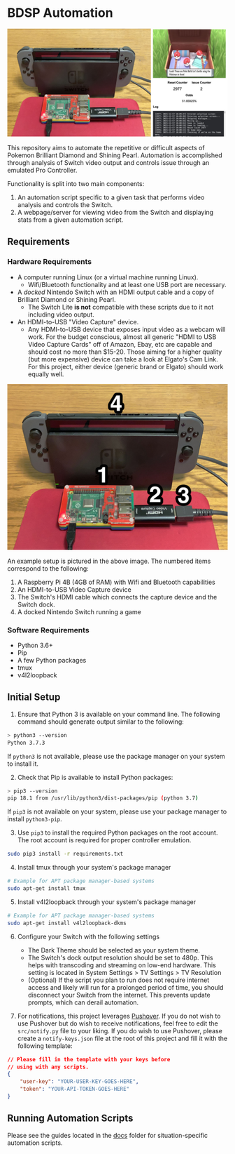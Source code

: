 # BDSP Automation

<div align="center">
  <img width="800" src="repo-imgs/repo-header.jpg">
</div>

This repository aims to automate the repetitive or difficult aspects of Pokemon Brilliant Diamond and Shining Pearl. Automation is accomplished through analysis of Switch video output and controls issue through an emulated Pro Controller.

Functionality is split into two main components:
1. An automation script specific to a given task that performs video analysis and controls the Switch.
2. A webpage/server for viewing video from the Switch and displaying stats from a given automation script.

## Requirements

### Hardware Requirements

- A computer running Linux (or a virtual machine running Linux).
    - Wifi/Bluetooth functionality and at least one USB port are necessary.
- A *docked* Nintendo Switch with an HDMI output cable and a copy of Brilliant Diamond or Shining Pearl.
    - The Switch Lite **is not** compatible with these scripts due to it not including video output.
- An HDMI-to-USB "Video Capture" device.
    - Any HDMI-to-USB device that exposes input video as a webcam will work. For the budget conscious, almost all generic "HDMI to USB Video Capture Cards" off of Amazon, Ebay, etc are capable and should cost no more than $15-20. Those aiming for a higher quality (but more expensive) device can take a look at Elgato's Cam Link. For this project, either device (generic brand or Elgato) should work equally well.

<div align="center">
  <img width="800" src="repo-imgs/setup.jpg">
</div>

An example setup is pictured in the above image. The numbered items correspond to the following:

1. A Raspberry Pi 4B (4GB of RAM) with Wifi and Bluetooth capabilities
2. An HDMI-to-USB Video Capture device
3. The Switch's HDMI cable which connects the capture device and the Switch dock.
4. A docked Nintendo Switch running a game

### Software Requirements

- Python 3.6+
- Pip
- A few Python packages
- tmux
- v4l2loopback

## Initial Setup

1. Ensure that Python 3 is available on your command line. The following command should generate output similar to the following:

```bash
> python3 --version
Python 3.7.3
```

If `python3` is not available, please use the package manager on your system to install it.

2. Check that Pip is available to install Python packages:

```bash
> pip3 --version
pip 18.1 from /usr/lib/python3/dist-packages/pip (python 3.7)
```

If `pip3` is not available on your system, please use your package manager to install `python3-pip`.

3. Use `pip3` to install the required Python packages on the root account. The root account is required for proper controller emulation.

```bash
sudo pip3 install -r requirements.txt
```

4. Install tmux through your system's package manager

```bash
# Example for APT package manager-based systems
sudo apt-get install tmux
```

5. Install v4l2loopback through your system's package manager

```bash
# Example for APT package manager-based systems
sudo apt-get install v4l2loopback-dkms
```

6. Configure your Switch with the following settings
    - The Dark Theme should be selected as your system theme.
    - The Switch's dock output resolution should be set to 480p. This helps with transcoding and streaming on low-end hardware. This setting is located in System Settings > TV Settings > TV Resolution
    - (Optional) If the script you plan to run does not require internet access and likely will run for a prolonged period of time, you should disconnect your Switch from the internet. This prevents update prompts, which can derail automation.

7. For notifications, this project leverages [Pushover](https://pushover.net). If you do not wish to use Pushover but do wish to receive notifications, feel free to edit the `src/notify.py` file to your liking. If you do wish to use Pushover, please create a `notify-keys.json` file at the root of this project and fill it with the following template:

```json
// Please fill in the template with your keys before
// using with any scripts.
{
    "user-key": "YOUR-USER-KEY-GOES-HERE",
    "token": "YOUR-API-TOKEN-GOES-HERE"
}
```

## Running Automation Scripts

Please see the guides located in the [docs](/docs) folder for situation-specific automation scripts.
